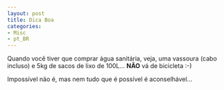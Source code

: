 ```yaml
---
layout: post
title: Dica Boa
categories:
- Misc
- pt_BR
---
```

Quando você tiver que comprar água sanitária, veja, uma vassoura (cabo incluso) e 5kg de sacos de lixo de 100L... **NÃO** vá de bicicleta :-)

Impossível não é, mas nem tudo que é possível é aconselhável...
